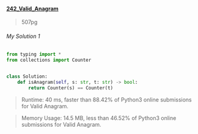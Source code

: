 #### [242_Valid_Anagram](https://leetcode.com/problems/valid-anagram/)
> 507pg


###### My Solution 1

```python
from typing import *
from collections import Counter


class Solution:
    def isAnagram(self, s: str, t: str) -> bool:
        return Counter(s) == Counter(t)
```

> Runtime: 40 ms, faster than 88.42% of Python3 online submissions for Valid Anagram.

> Memory Usage: 14.5 MB, less than 46.52% of Python3 online submissions for Valid Anagram.